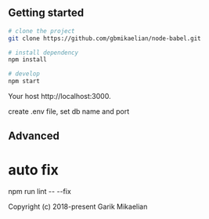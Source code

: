 ## Getting started

```bash
# clone the project
git clone https://github.com/gbmikaelian/node-babel.git

# install dependency
npm install

# develop
npm start
```

Your host http://localhost:3000.

create .env file, set db name and port 

## Advanced

# auto fix
npm run lint -- --fix

Copyright (c) 2018-present Garik Mikaelian
